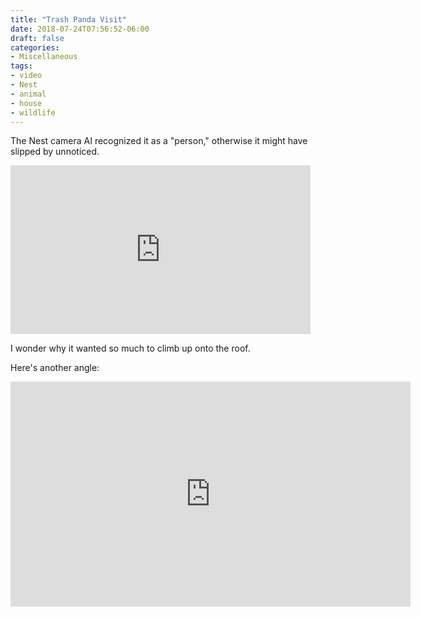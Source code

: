 ```yaml
---
title: "Trash Panda Visit"
date: 2018-07-24T07:56:52-06:00
draft: false
categories:
- Miscellaneous
tags:
- video
- Nest
- animal
- house
- wildlife
---
```


The Nest camera AI recognized it as a "person," otherwise it might have slipped by unnoticed.

<iframe width="480" height="270" src="https://www.youtube.com/embed/kdkHQ8ffWMA" frameborder="0" allow="autoplay; encrypted-media" allowfullscreen></iframe>

<!--more-->

I wonder why it wanted so much to climb up onto the roof.

Here's another angle:

<iframe width="640" height="360" src="https://www.youtube.com/embed/G3wyWFZF63s" frameborder="0" allow="autoplay; encrypted-media" allowfullscreen></iframe>